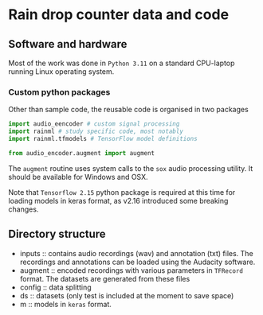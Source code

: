 # Rain drop counter data and code

## Software and hardware
Most of the work was done in `Python 3.11`  on a standard CPU-laptop running Linux operating system. 
### Custom python packages
Other than sample code, the reusable code is organised in two packages 
```python
import audio_eencoder # custom signal processing
import rainml # study specific code, most notably
import rainml.tfmodels # TensorFlow model definitions
```

```python
from audio_encoder.augment import augment
```

The `augment` routine uses system calls to the `sox` audio processing utility. It should be available for Windows and OSX.

Note that `Tensorflow 2.15` python package is required at this time for loading models in keras format, as v2.16 introduced some breaking changes.
## Directory structure
- inputs :: contains audio recordings (wav) and annotation (txt) files. The recordings and annotations can be loaded using the Audacity software.
- augment :: encoded recordings with various parameters in `TFRecord` format. The datasets are generated from these files
- config :: data splitting
- ds :: datasets (only test is included at the moment to save space)
- m :: models in `keras` format.


